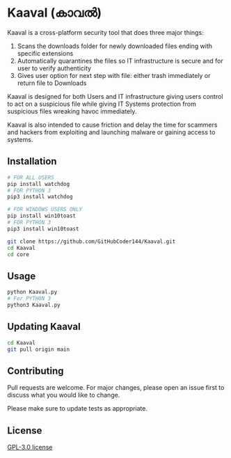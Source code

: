 # Kaaval (കാവൽ)

Kaaval is a cross-platform security tool that does three major things:

1. Scans the downloads folder for newly downloaded files ending with specific extensions 
2. Automatically quarantines the  files so IT infrastructure is secure and for user to verify authenticity
3. Gives user option for next step with file: either trash immediately or return file to Downloads

Kaaval is designed for both Users and IT infrastructure giving users control to act on a suspicious file 
while giving IT Systems protection from suspicious files wreaking havoc immediately.

Kaaval is also intended to cause friction and delay the time for scammers and hackers from exploiting
and launching malware or gaining access to systems.

## Installation

```bash
# FOR ALL USERS
pip install watchdog
# FOR PYTHON 3
pip3 install watchdog
```
```bash
# FOR WINDOWS USERS ONLY
pip install win10toast
# FOR PYTHON 3 
pip3 install win10toast
```

```bash
git clone https://github.com/GitHubCoder144/Kaaval.git
cd Kaaval
cd core 
```

## Usage

```python
python Kaaval.py
# For PYTHON 3
python3 Kaaval.py
```

## Updating Kaaval
```bash
cd Kaaval
git pull origin main
```

## Contributing

Pull requests are welcome. For major changes, please open an issue first
to discuss what you would like to change.

Please make sure to update tests as appropriate.

## License

[GPL-3.0 license](https://www.gnu.org/licenses/gpl-3.0.en.html)